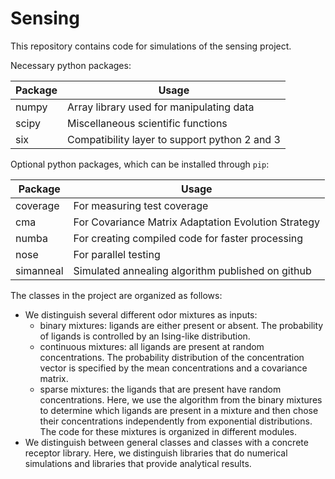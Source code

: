 # Sensing #

This repository contains code for simulations of the sensing project.

Necessary python packages:

Package     | Usage                                      
------------|-------------------------------------------
numpy       | Array library used for manipulating data
scipy       | Miscellaneous scientific functions
six         | Compatibility layer to support python 2 and 3


Optional python packages, which can be installed through `pip`:

Package     | Usage                                      
------------|-------------------------------------------
coverage    | For measuring test coverage
cma         | For Covariance Matrix Adaptation Evolution Strategy
numba       | For creating compiled code for faster processing
nose        | For parallel testing
simanneal   | Simulated annealing algorithm published on github


The classes in the project are organized as follows:
- We distinguish several different odor mixtures as inputs:
    - binary mixtures: ligands are either present or absent. The probability
        of ligands is controlled by an Ising-like distribution.
    - continuous mixtures: all ligands are present at random concentrations. The
        probability distribution of the concentration vector is specified by the
        mean concentrations and a covariance matrix.
    - sparse mixtures: the ligands that are present have random concentrations.
        Here, we use the algorithm from the binary mixtures to determine which
        ligands are present in a mixture and then chose their concentrations
        independently from exponential distributions. 
    The code for these mixtures is organized in different modules.
- We distinguish between general classes and classes  with a concrete receptor
    library. Here, we distinguish libraries that do numerical simulations and
    libraries that provide analytical results.
